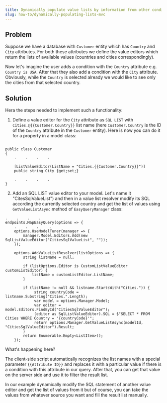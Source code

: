 ```yaml
---
title: Dynamically populate value lists by information from other conditions
slug: how-to/dynamically-populating-lists-mvc
---
```


## Problem
Suppose we have a database with `Customer` entity which has `Country` and `City` attributes. For both these attributes we define the value editors which return the lists of available values (countries and cities correspondingly). 

Now let's imagine the user adds a condition with the `Country` attribute e.g. `Country is USA`. After that they also add a condition with the `City` attribute. Obviously, while the `Country` is selected already we would like to see only the cities from that selected country.

## Solution
Hera the steps needed to implement such a functionality:

1. Define a value editor for the `City` attribute as `SQL LIST` with `Cities.@{{Customer.Country}}` list name (here `Customer.Country` is the ID of the `Country` attribute in the `Customer` entity). Here is now you can do it for a property in a model class:

```

public class Customer
{
    .    .    .    .
	
	[ListValueEditor(ListName = "Cities.{{Customer.Country}}")]
	public string City {get;set;}

    .    .    .    .
}
```

2. Add an SQL LIST value editor to your model. Let's name it "CitesSqlValueList") and then in a value list resolver modify its SQL according the currently selected country and get the list of values using `GetValueListAsync` method of `EasyQueryManager` class:

```
.    .    .    .
endpoints.MapEasyQuery(options => {
    .    .    .     .
    options.UseModelTuner(manager => {
        manager.Model.Editors.Add(new SqlListValueEditor("CitiesSqlValueList", ""));
	});

    options.AddValueListResolver(listOptions => {
        string listName = null;

        if (listOptions.Editor is CustomListValueEditor customListEditor) {
            listName = customListEditor.ListName;
        }
     
        if (listName != null && listname.StartsWith("Cities.")) {
             string countryCode = listname.Substring("Cities.".Length);
             var model = options.Manager.Model;
             var editor = model.Editors.FindById("CitiesSqlValueEditor");
             (editor as SqlListValueEditor).SQL = $"SELECT * FROM Cities WHERE Country = '{countryCode}'";
             return options.Manager.GetValueListAsync(modelId, "CitiesSqlValueEditor").Result;
        }
        return Enumerable.Empty<ListItem>();
    });
```

What's happening here?

The client-side script automatically recognizes the list names with a special parameter `{{Attribute ID}}` and replaces it with a particular value if there is a condition with this attribute in our query.
After that, you can get that value on the server side and use it to filter the result list.

In our example dynamically modify the SQL statement of another value editor and get the list of values from it but of course, you can take the values from whatever source you want and fill the result list manually.